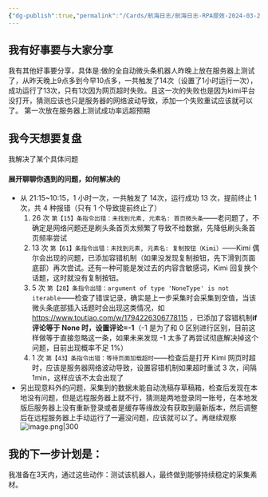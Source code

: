 ```yaml
---
{"dg-publish":true,"permalink":"/Cards/航海日志/航海日志-RPA提效-2024-03-23/","tags":["生财有术","航海日志","RPA提效"],"noteIcon":3,"created":"2024-03-23","updated":"2024-04-10"}
---
```


## 我有好事要与大家分享
我有其他好事要分享，具体是:做的全自动微头条机器人昨晚上放在服务器上测试了，从昨天晚上9点多到今早10点多，一共触发了14次（设置了1小时运行一次），成功运行了13次，只有1次因为网页超时失败。且这一次的失败也是因为kimi平台没打开，猜测应该也只是服务器的网络波动导致，添加一个失败重试应该就可以了。 第一次放在服务器上测试成功率远超预期

## 我今天想要复盘 
我解决了某个具体问题

#### 展开聊聊你遇到的问题，如何解决的
- 从 21:15~10:15，1 小时一次，一共触发了 14次，运行成功 13 次，提前终止 1 次，共 4 种报错（只有 1 个导致提前终止了） 
	1. 26 次 `第【15】条指令出错：未找到元素, 元素名: 首页微头条`——老问题了，不确定是网络问题还是刷头条首页太频繁了导致不给数据，先降低刷头条首页频率尝试 
	2. 13 次 `第【61】条指令出错：未找到元素, 元素名: 复制按钮（Kimi）`——Kimi 偶尔会出现的问题，已添加容错机制（如果没发现复制按钮，先下滑到页面底部）再次尝试。还有一种可能是发过去的内容含敏感词，Kimi 回复换个话题，这时就没有复制按钮。 
	3. 5 次 `第【28】条指令出错：argument of type 'NoneType' is not iterable`——检查了错误记录，确实是上一步采集时会采集到空值，当该微头条底部插入话题时会出现这类情况，如 https://www.toutiao.com/w/1794226306778115 ，已添加了容错机制**if 评论等于 None 时，设置评论=-1**（-1 是为了和 0 区别进行区别，目前这样做等于直接忽略这一条，如果未来发现 -1 太多了再尝试彻底解决掉这个问题，目前出现概率不足 1%） 
	4. 1 次 `第【43】条指令出错：等待页面加载超时`——检查后是打开 Kimi 网页时超时，应该是服务器网络波动导致，设置容错机制如果超时重试 3 次，间隔 1min，这样应该不太会出现了 
- 另出现意料外的问题，采集到的数据未能自动洗稿存草稿箱，检查后发现在本地没有问题，但是远程服务器上就不行，猜测是两地登录同一账号，在本地发版后服务器上没有重新登录或者是缓存等缘故没有获取到最新版本，然后调整后在远程服务器上手动运行了一遍没问题，应该就可以了。再继续观察
![image.png|300](http://img.xlg.life/images/202404101232866.png)
## 我的下一步计划是：
我准备在3天内，通过这些动作：测试该机器人，最终做到能够持续稳定的采集素材。